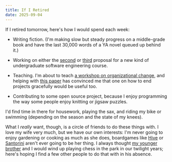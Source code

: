 ```yaml
---
title: If I Retired
date: 2025-09-04
---
```


If I retired tomorrow,
here's how I would spend each week:

-   Writing fiction.
    (I'm making slow but steady progress on a middle-grade book
    and have the last 30,000 words of a YA novel queued up behind it.)

-   Working on either the [second](@root/ideas/se-change/#setper)
    or [third](@root/ideas/se-change/#observe) proposal
    for a new kind of undergraduate software engineering course.

-   Teaching.
    I'm about to teach [a workshop on organizational change](https://gvwilson.github.io/change/),
    and helping with [this paper](https://arxiv.org/abs/2505.06484) has convinced me that
    one on how to end projects gracefully would be useful too.

-   Contributing to some open source project,
    because I enjoy programming the way some people enjoy knitting or jigsaw puzzles.

I'd find time in there for housework,
playing the sax,
and riding my bike or swimming (depending on the season and the state of my knees).

What I *really* want,
though,
is a circle of friends to do these things with.
I love my wife very much,
but we have our own interests:
I'm never going to enjoy gardening or cooking as much as she does,
boardgames like [Hive](https://boardgamegeek.com/boardgame/2655/hive)
or [Santorini](https://boardgamegeek.com/boardgame/194655/santorini) aren't ever going to be her thing.
I always thought [my younger brother](@root/2018/03/20/goodbye-jeff/) and I
would wind up playing chess in the park in our twilight years;
here's hoping I find a few other people to do that with in his absence.
